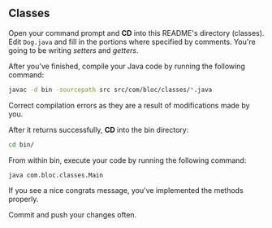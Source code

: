 ## Classes

Open your command prompt and **CD** into this README's directory (classes). Edit `Dog.java` and fill in the portions where specified by comments. You're going to be writing _setters_ and _getters_.

After you've finished, compile your Java code by running the following command:

``` bash
javac -d bin -sourcepath src src/com/bloc/classes/*.java
```

Correct compilation errors as they are a result of modifications made by you.

After it returns successfully, **CD** into the bin directory:

``` bash
cd bin/
```

From within bin, execute your code by running the following command:

``` bash
java com.bloc.classes.Main
```

If you see a nice congrats message, you've implemented the methods properly.

Commit and push your changes often.